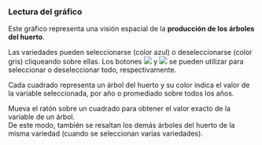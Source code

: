 ### Lectura del gráfico

Este gráfico representa una visión espacial de la **producción de los árboles del huerto**.

Las variedades pueden seleccionarse (color azul) o deseleccionarse (color gris) cliqueando sobre ellas. Los botones ![](square-check-regular.png) y ![](trash-solid.png) se pueden utilizar para seleccionar o deseleccionar todo, respectivamente.

Cada cuadrado representa un árbol del huerto y su color indica el valor de la variable seleccionada, por año o promediado sobre todos los años.

Mueva el ratón sobre un cuadrado para obtener el valor exacto de la variable de un árbol.  
De este modo, también se resaltan los demás árboles del huerto de la misma variedad (cuando se seleccionan varias variedades).
